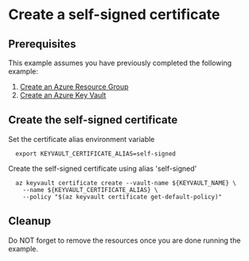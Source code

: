 
# Create a self-signed certificate

## Prerequisites

This example assumes you have previously completed the following example:

1. [Create an Azure Resource Group](../../group/create/)
1. [Create an Azure Key Vault](../create/)

## Create the self-signed certificate

Set the certificate alias environment variable

```shell
  export KEYVAULT_CERTIFICATE_ALIAS=self-signed
```

Create the self-signed certificate using alias 'self-signed'

```
  az keyvault certificate create --vault-name ${KEYVAULT_NAME} \
    --name ${KEYVAULT_CERTIFICATE_ALIAS} \
    --policy "$(az keyvault certificate get-default-policy)"
```

## Cleanup

Do NOT forget to remove the resources once you are done running the example.
